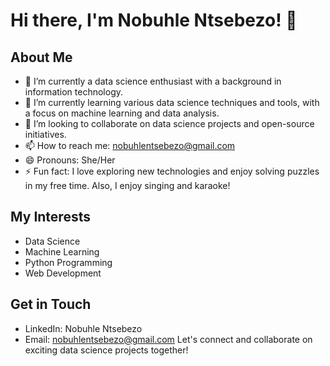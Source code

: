 # Hi there, I'm Nobuhle Ntsebezo! 👋

## About Me

- 🔭 I’m currently a data science enthusiast with a background in information technology.
- 🌱 I’m currently learning various data science techniques and tools, with a focus on machine learning and data analysis.
- 👯 I’m looking to collaborate on data science projects and open-source initiatives.
- 📫 How to reach me: nobuhlentsebezo@gmail.com
- 😄 Pronouns: She/Her
- ⚡ Fun fact: I love exploring new technologies and enjoy solving puzzles in my free time. Also, I enjoy singing and karaoke!

## My Interests

- Data Science
- Machine Learning
- Python Programming
- Web Development

## Get in Touch

- LinkedIn: Nobuhle Ntsebezo 
- Email: nobuhlentsebezo@gmail.com
Let's connect and collaborate on exciting data science projects together!

